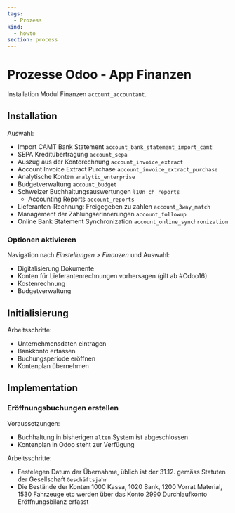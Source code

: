 ```yaml
---
tags:
  - Prozess
kind:
  - howto
section: process
---
```

# Prozesse Odoo - App Finanzen
Installation Modul Finanzen `account_accountant`.

## Installation

Auswahl:
* Import CAMT Bank Statement `account_bank_statement_import_camt`
* SEPA Kreditübertragung `account_sepa`
* Auszug aus der Kontorechnung `account_invoice_extract`
* Account Invoice Extract Purchase `account_invoice_extract_purchase`
* Analytische Konten `analytic_enterprise`
* Budgetverwaltung `account_budget`
* Schweizer Buchhaltungsauswertungen `l10n_ch_reports`
	* Accounting Reports `account_reports`
* Lieferanten-Rechnung: Freigegeben zu zahlen `account_3way_match`
*  Management der Zahlungserinnerungen `account_followup`
*  Online Bank Statement Synchronization `account_online_synchronization`

### Optionen aktivieren

Navigation nach *Einstellungen > Finanzen* und Auswahl:
* Digitalisierung Dokumente
* Konten für Lieferantenrechnungen vorhersagen (gilt ab #Odoo16)
* Kostenrechnung
* Budgetverwaltung

## Initialisierung

Arbeitsschritte:
*  Unternehmensdaten eintragen
*  Bankkonto erfassen
*  Buchungsperiode eröffnen
*  Kontenplan übernehmen

## Implementation

### Eröffnungsbuchungen erstellen

Voraussetzungen:
* Buchhaltung in bisherigen `alten` System ist abgeschlossen
* Kontenplan in Odoo steht zur Verfügung

Arbeitsschritte:
* Festelegen Datum der Übernahme, üblich ist der 31.12. gemäss Statuten der Gesellschaft `Geschäftsjahr`
* Die Bestände der Konten 1000 Kassa, 1020 Bank, 1200 Vorrat Material, 1530 Fahrzeuge etc werden über das Konto 2990 Durchlaufkonto Eröffnungsbilanz erfasst
